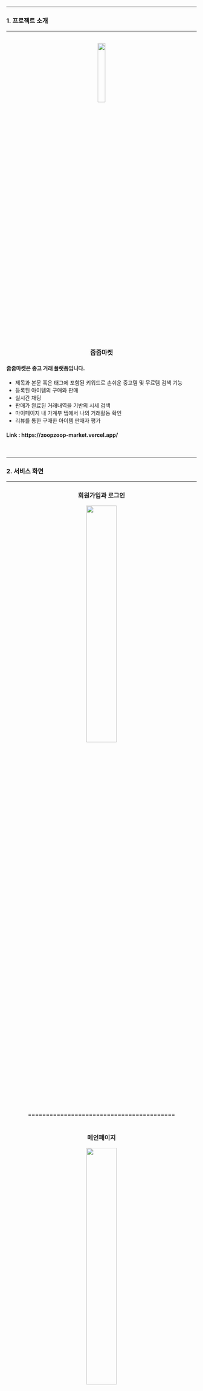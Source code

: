 ***
### 1. 프로젝트 소개
***
<br />
<div align="center">
<img width="20%" src="https://github.com/Frontend-TEAM1/ZoopzoopMarket/assets/117559842/17ed16f5-694b-41c0-a38b-100d6bddaed0"/>
  </div> 
 
<h3 align="center">줍줍마켓</h3>
<h4>줍줍마켓은 중고 거래 플랫폼입니다.</h4>
<ul>
  <li>제목과 본문 혹은 태그에 포함된 키워드로 손쉬운 중고템 및 무료템 검색 기능</li>
  <li>등록된 아이템의 구매와 판매</li>
  <li>실시간 채팅</li>
  <li>판매가 완료된 거래내역을 기반의 시세 검색</li>
  <li>마이페이지 내 가계부 탭에서 나의 거래활동 확인</li> 
  <li>리뷰를 통한 구매한 아이템 판매자 평가</li>
</ul>
<h4>Link : https://zoopzoop-market.vercel.app/</h4>

<br/>

***
### 2. 서비스 화면
***
<h3 align="center">회원가입과 로그인</h3>
<div align="center">
  <img src="https://github.com/Frontend-TEAM1/ZoopzoopMarket/assets/113501460/b7205d3a-092c-493b-a505-6b1557168aec" width="40%"/>
</div>
<h4 align="center"><br />=========================================<br /><br /></h4>
<h3 align="center">메인페이지</h3>
<div align="center">
  <img src="https://github.com/Frontend-TEAM1/ZoopzoopMarket/assets/113501460/9807b36f-48b6-4dcc-bea4-98d7de36422d"  width="40%"/>
</div>
<h4 align="center"><br />=========================================<br /><br /></h4>
<h3 align="center">아이템 등록</h3>
<div align="center">
  <img src="https://github.com/Frontend-TEAM1/ZoopzoopMarket/assets/113501460/dc281b9a-b29c-4521-abd3-0c0fb7791e1d" width="40%"/>
</div>
<h4 align="center"><br />=========================================<br /><br /></h4>
<h3 align="center">아이템 수정과 판매완료</h3>
<div align="center">
  <img src="https://github.com/Frontend-TEAM1/ZoopzoopMarket/assets/113501460/93e659cb-e546-4f82-a872-d447982ddbb6" width="40%"/>
</div>
<h4 align="center"><br />=========================================<br /><br /></h4>
<h3 align="center">마이페이지</h3>
<div align="center">
  <img src="https://github.com/Frontend-TEAM1/ZoopzoopMarket/assets/113501460/5807b90c-dd6b-4daa-80cc-33033688f2c5" width="40%"/>
</div>
<h4 align="center"><br />=========================================<br /><br /></h4>
<h3 align="center">리뷰 등록</h3>
<div align="center">
  <img src="https://github.com/Frontend-TEAM1/ZoopzoopMarket/assets/113501460/2903c864-6199-4cf9-8a39-a9dac166ad61" width="40%"/>
</div>
<h4 align="center"><br />=========================================<br /><br /></h4>
<h3 align="center">리뷰 수정, 삭제</h3>
<div align="center">
  <img src="https://github.com/Frontend-TEAM1/ZoopzoopMarket/assets/113501460/cdd946c6-2d1b-4942-9aa8-60668600351b" width="40%"/>
</div>

<h4 align="center"><br />=========================================<br /><br /></h4>
<h3 align="center">검색과 채팅걸기</h3>
<div align="center">
  <img src="https://github.com/Frontend-TEAM1/ZoopzoopMarket/assets/113501460/3e251515-e606-494e-a4c5-a0a2ec9ce2dc" width="40%"/>
</div>
<h4 align="center"><br />=========================================<br /><br /></h4>
<h3 align="center">아이템 리스트와 시세검색</h3>
<div align="center">
  <img src="https://github.com/Frontend-TEAM1/ZoopzoopMarket/assets/113501460/3940a299-52cd-4c85-a409-5a7a8491bdf4" width="40%"/>
</div>
<br />

***
### 3. 프로젝트 폴더 구조
***
```
src
    ㄴ@Socket
        ㄴsocket.js
    ㄴapis
        ㄴ@core.js
        ㄴchatApis.js
        ㄴmyPageApi.js
        ㄴproductApi.js
        ㄴreviewApi.js
        ㄴuserApi.js
    ㄴAtoms
        ㄴreview.atom.js
    ㄴComponents
        ㄴAddress : 카카오맵을 통한 주소 설정
        ㄴAlert : alert, confirm, notification 모달 설정
        ㄴButtons : 공통 버튼 스타일 설정
              ㄴCompletedBtn : 판매완료변경 버튼
                    ㄴEditBtns : 수정, 삭제 버튼
                    ㄴHeartBtn : 관심상품 설정/해제 버튼
                    ㄴMoreBtn : 상품 전체보기 버튼
                    ㄴRegisterBtn : 상품 등록 버튼
                    ㄴTopBtn : 페이지 상단으로 보내는 버튼
        ㄴCard : 아이템, 판매완료, 리뷰카드 설정
        ㄴChatMessage : 채팅메세 설정
        ㄴIcon : 유저 온도 설정
        ㄴInput : 입력창 설
        ㄴLayout : 공통 Header + Footer 설정
        ㄴLoading : 스켈레톤 설정 페이지 외 로딩설정
        ㄴMap : 카카오맵 지도 설정
        ㄴProfile : 유저 프로필 설정
        ㄴRecentCard : 최근 본 상품 설
        ㄴReview : 상대방 프로필 내 리뷰 설정(*작업전)
        ㄴScrollToTop : 전체페이지 상단으로 보내는 로직 설정
        ㄴSearchBar : 검색 입력 창 설정
        ㄴToggle : 마이페이지 내 메뉴 설정
    ㄴConsts
        ㄴFormType.js : Form 타입 공통 설정
        ㄴQueryKey : 쿼리  설정
    ㄴContext
        ㄴsocket.js : socket 설정 context
    ㄴError
        ㄴindex.js : 에러 페이지
    ㄴHooks
        ㄴQueries
              ㄴ@config.js : query config 공통설정
              ㄴget-chat-query.js : 채팅에 불러올 데이터 (useQuery) 설정
              ㄴget-infinite-query.js : (마이페이지, 검색결과) 무한스크롤 (useQuery) 설정
              ㄴget-mypage-mutation.js : 마이페이지에 불러올 데이터 (useMutation) 설정
              ㄴget-mypage-query.js : 마이페이지에 불러올 데이터 (useQuery) 설정
              ㄴget-product-mutation.js : 관심상품, 판매완료 시 불러올 데이터 (useMutation) 설정
              ㄴget-product-query.js : 상품 관련 페이지에 불러올 데이터 (useQuery) 설정
              ㄴnow-user-query.js : 유저 관련 페이지에 불러올 데이터 (useQuery) 설정
    ㄴPages
        ㄴChat : 채팅 관련 페이지
              ㄴChatDetail : 채팅 상세 페이지
              ㄴChatList : 채팅 목록(대화상대)
              ㄴMessage : 메세지 관련
                    ㄴComponents
                    	  ㄴDateDivide.js
                    	  ㄴMyChat.js
                    	  ㄴYourChat.js
                    ㄴMessage.js
              ㄴindex.js
        ㄴItemDetail : 아이템 상세 페이지
              ㄴComponents
                    ㄴAnotherProduct : 연관상품 관련
                    ㄴDetailContent : 상세페이지 내 내용
                    ㄴDetailHead : 상세페이지 이미지, 프로필영역
              ㄴBuyerDetail : 구매자용 페이지
              ㄴSellerDetail : 판매자용 페이지
        ㄴLanding : 랜딩페이지(첫화면)
              ㄴForm
                    ㄴLogin : 로그인 페이지
                    ㄴSignUp : 회원가입 페이지
        ㄴMain : 로그인 이후 메인 페이지
              ㄴComponents
                    ㄴbannerAd.js : 배너광고 이미지 영역
                    ㄴcategory.js : 카테고리 검색 영역
                    ㄴpreview.js : 중고템, 무료템 슬라이더 영역
              ㄴChatList : 채팅 목록(대화상대)
        ㄴMarketPrice : 시세 페이지
              ㄴComponents
                    ㄴmyProfile.js : 그래프 차 영역
                    ㄴrecentSoldout.js : 최근거래 종료품목
        ㄴMyPage : 마이페이지
              ㄴComponents
                    ㄴmyProfile.js : 마이페이지 내 프로필 영역
              ㄴMyAccountBook : 마이페이지 내 가계부 영역
                    ㄴComponents
                    	  ㄴdetailCard.js : 선택한 연/월 거래내역 표시 영역
                    	  ㄴdetailInfo.js : 총 수입/지출내역 및 당월 수입/지출내역
                    	  ㄴmock.js
                    	  ㄴselector.js : 기간(연/월) 설정
              ㄴMyInterest : 마이페이지 내 관심템 영역
              ㄴMyItem : 마이페이지 내 아이템 영역
              ㄴMyReview : 마이페이지 구매 물품 리뷰 영역
              ㄴMyUserEdit : 마이페이지 내 정보 수정 영역
                    ㄴMyPasswordEdit : 내 정보 수정 - 비밀번호 수정 영역
        ㄴRegister : 아이템 등록/수정 페이지
              ㄴComponents
                    ㄴcategorySelector : 카테고리 태그 등록 영역
                    ㄴuploadFiles : 이미지 등록 영역
        ㄴReview : 리뷰 등록/수정 페이지
              ㄴindex.js : 리뷰 등록
              ㄴreviewDetail.js : 리뷰 상세
              ㄴreviewEdit.js : 리뷰 
        ㄴSearchList : 검색결과를 불러오는 페이지
              ㄴComponents
                    ㄴfreeProduct.js : 무료템 리스트 불러오는 페이지
                    ㄴsearchList.js : 검색결과 불러오는 페이지
                    ㄴusedProduct.js : 중고템 리스트 불러오는 페이지
                    ㄴwholeList.js : 전체, 무료템, 중고템 리스트 불러오는 페이지
        ㄴSkeleton : 스켈레톤 UI 처리 해둔 페이지 모음
              ㄴcomponents
                    ㄴbarSkeleton.js
                    ㄴcardSkeleton.js
                    ㄴprofileSkeleton.js
              ㄴpage
                    ㄴmainSkeleton.js : 메인페이지 스켈레톤
                    ㄴmarketPriceSkele.js : 시세페이지 스켈레톤
                    ㄴmyProfileSkele.js : 프로필 영역 스켈레톤
                    ㄴsearchIndexSkele.js : 검색결과페이지 스켈레톤
                    ㄴwholeListSkele.js : 전체, 무료템, 중고템 리스트 스켈레톤
        ㄴYourProfile : 상대방 프로필 페이지 (*작업중)
    ㄴRepository
        ㄴTokenService.js : 로그인 토큰 설정
    ㄴRoutes
        ㄴprivate.js : 로그인 토큰이 없으면 랜딩페이지로 보내는 라우팅 설정
        ㄴrouting.js : 전체 라우팅 설정
    ㄴstyles : 공통 스타일 설정
        ㄴcommon.js : 공통 스타일
        ㄴglobal.js : 전역 스타일
        ㄴtheme.js : 테마 
    -------------------------------------------
    App.js
    index.js
```
<br>

***
### 4. 팀원
***

| 구현서 | 김나실 | 박선영 | 이주람 | 이재훈 | 장영승 |
| :----: | :----: | :----: | :----: | :----: | :----: |
|<img src="https://avatars.githubusercontent.com/u/117560047?v=4" width="90px"/>|<img src="https://avatars.githubusercontent.com/u/117559842?v=4" width="90px" />|<img src="https://avatars.githubusercontent.com/u/117560052?v=4" width="90px" />|<img src="https://avatars.githubusercontent.com/u/113501460?v=4" width="90px" />|<img src="https://avatars.githubusercontent.com/u/91282032?v=4" width="90px" />|<img src="https://avatars.githubusercontent.com/u/50819030?v=4" width="90px" />|
|[HyunseoKoo](https://github.com/HyunseoKoo)|[nasilKiM](https://github.com/nasilKiM)|[seonyeong719](https://github.com/seonyeong719)|[JuramLee](https://github.com/JuramLee)|[JaeHoonKOR](https://github.com/JaeHoonKOR)|[YoungSeungJang](https://github.com/YoungSeungJang)|
|역할|역할|역할|역할|역할|역할|
<br>


***
### 5. 사용 기술 스택
***

   ![image](https://github.com/Frontend-TEAM1/ZoopzoopMarket/assets/113501460/8c909055-0901-4738-9b00-f859b3324e94)
    
<br>

***
### 6 Browser Support
***

![Chrome](https://raw.githubusercontent.com/alrra/browser-logos/main/src/chrome/chrome_48x48.png) | ![Safari](https://raw.githubusercontent.com/alrra/browser-logos/main/src/safari/safari_48x48.png) | ![Edge](https://raw.githubusercontent.com/alrra/browser-logos/main/src/edge/edge_48x48.png) |
--- | --- | --- |
Latest ✔ | Latest ✔ | Latest ✔ | 

<br />

***
### 7. 협업 방식
***
기획 단계 : Figma를 통한 서비스 기획 및 Wireframe 작업<br/>
구현 단계 : Notion을 통한 Daily 스크럼 + 스프린트 회의 + 칸반보드 + github<br/>
<br/>
❣️ Figma 주소<br />https://www.figma.com/file/q7b02izl7kucudDRoXtmav/Untitled?type=design&node-id=1%3A2&t=m9JEyjau7qMYv10l-1<br />
❣️ Notion 주소<br />https://www.notion.so/ZOOP-ZOOP-c505857b1d7a430e958a79533c3f391e?pvs=4<br />
❣️ github 주소<br />https://github.com/Frontend-TEAM1/ZoopzoopMarket<br />
